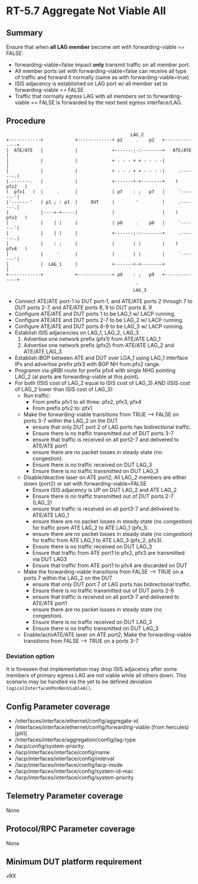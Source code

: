 # RT-5.7 Aggregate Not Viable All

## Summary

Ensure that when **all LAG member** become set with forwarding-viable == FALSE:

- forwarding-viable=false impact **only** transmit traffic on all member port.
- All member ports set with forwarding-viable=false can receive all type of
  traffic and forward it normally (same as with forwarding-viable=true)
- ISIS adjacency is established on LAG port w/ all member set to
  forwarding-viable == FALSE
- Traffic that normally egress LAG with all members set to forwarding-viable ==
  FALSE is forwarded by the next best egress interface/LAG.

## Procedure

```
                                               LAG_2
+------------+            +-------------+ p2     .    p2   +--------------+
|  ATE/ATE   |            |             +-------;-:--------+   ATE/ATE    |
|            |            |             + - - - + + - - - -|              |
|            |            |             + - - - + + - - - -|     .-------.|
|.-------.   |            |             +-------+-+--------+    (  pfx2   )
(  pfx1   )  |     .      |             | p7    : ;   p7   |     `-------'|
|`-------'   | p1 ; : p1  |     DUT     |        '         |     .-------.|
|            |----+-+-----|             |                  |    (  pfx3   )
|            |    | |     |             | p8     .    p8   |     `-------'|
|            |    | |     |             +-------;-:--------+     .-------.|
|            |    : ;     |             |       | |        |    (  pfx4   )
|            |     '      |             |       | |        |     `-------'|
|            |  LAG_1     |             +-------+-+--------+              |
+------------+            +-------------+ p9    : ;   p9   +--------------+
                                                 '
                                                LAG_3

```

- Connect ATE/ATE port-1 to DUT port-1, and ATE/ATE ports 2 through 7 to DUT ports 2-7,
  and ATE/ATE ports 8, 9 to DUT ports 8, 9
- Configure ATE/ATE and DUT ports 1 to be LAG_1 w/ LACP running.
- Configure ATE/ATE and DUT ports 2-7 to be LAG_2 w/ LACP running.
- Configure ATE/ATE and DUT ports 8-9 to be LAG_3 w/ LACP running.
- Establish ISIS adjacencies on LAG_1, LAG_2, LAG_3.
  1. Advertise one network prefix (pfx1) from ATE/ATE LAG_1
  1. Advertise one network prefix (pfx2) from ATE/ATE LAG_2 and ATE/ATE LAG_3.
- Establish iBGP between ATE and DUT over LGA_1 using LAG_1 interface IPs and advertise prefix pfx3 with BGP NH from pfx2 range.
- Programm via gRIBI route for prefix pfx4 with single NHG pointing LAG_2 (al
  ports are forwarding-viable at this point).
- For both (ISIS cost of LAG_2 equal to ISIS cost of LAG_3) AND (ISIS cost of
  LAG_2 lower than ISIS cost of LAG_3):
  - Run traffic:
    - From prefix pfx1 to all three: pfx2, pfx3, pfx4
    - From prefix pfx2 to: pfx1
  - Make the forwarding-viable transitions from TRUE --> FALSE on ports 3-7
    within the LAG_2 on the DUT
    - ensure that only DUT port 2 of LAG ports has bidirectional traffic.
    - Ensure there is no traffic transmitted out of DUT ports 3-7
    - ensure that traffic is received on all port2-7 and delivered to ATE/ATE port1
    - ensure there are no packet losses in steady state (no congestion).
    - Ensure there is no traffic received on DUT LAG_3
    - Ensure there is no traffic transmitted on DUT LAG_3
  - Disable/deactive laser on ATE port2; All LAG_2 members are either down (port2) or
    set with forwarding-viable=FALSE
    - Ensure ISIS adjacency is UP on DUT LAG_2 and ATE LAG_2
    - Ensure there is no traffic transmitted out of  DUT ports 2-7 (LAG_2)
    - ensure that traffic is received on all port3-7 and delivered to ATE/ATE LAG_1
    - ensure there are no packet losses in steady state (no congestion) for
      traffic prom ATE LAG_2 to ATE LAG_1 (pfx_1).
    - ensure there are no packet losses in steady state (no congestion) for
      traffic from ATE LAG_1 to ATE LAG_3 (pfx_2, pfx3).
    - Ensure there is no traffic received on DUT LAG_3
    - Ensure that traffic from ATE port1 to pfx2, pfx3 are transmitted via DUT
      LAG3
    - Ensure that traffic from ATE port1 to pfx4 are discarded on DUT
  - Make the forwarding-viable transitions from FALSE --> TRUE on a ports 7
    within the LAG_2 on the DUT
    - ensure that only DUT port 7 of LAG ports has bidirectional traffic.
    - Ensure there is no traffic transmitted out of  DUT ports 2-6
    - ensure that traffic is received on all port3-7 and delivered to ATE/ATE port1
    - ensure there are no packet losses in steady state (no congestion).
    - Ensure there is no traffic received on DUT LAG_3
    - Ensure there is no traffic transmitted on DUT LAG_3
  - Enable/activATE/ATE laser on ATE port2; Make the forwarding-viable transitions
    from FALSE --> TRUE on a ports 3-7

### Deviation option

It is foreseen that implementation may drop ISIS adjacency after some members of
primary egress LAG are not viable while all others down. This scenario may be
handled via the yet to be defined deviation `logicalInterfaceUPonNonViableAll`.

## Config Parameter coverage

- /interfaces/interface/ethernet/config/aggregate-id
- /interfaces/interface/ethernet/config/forwarding-viable (from hercules) [ph1]
- /interfaces/interface/aggregation/config/lag-type
- /lacp/config/system-priority
- /lacp/interfaces/interface/config/name
- /lacp/interfaces/interface/config/interval
- /lacp/interfaces/interface/config/lacp-mode
- /lacp/interfaces/interface/config/system-id-mac
- /lacp/interfaces/interface/config/system-priority

## Telemetry Parameter coverage

None

## Protocol/RPC Parameter coverage

None

## Minimum DUT platform requirement

vRX



